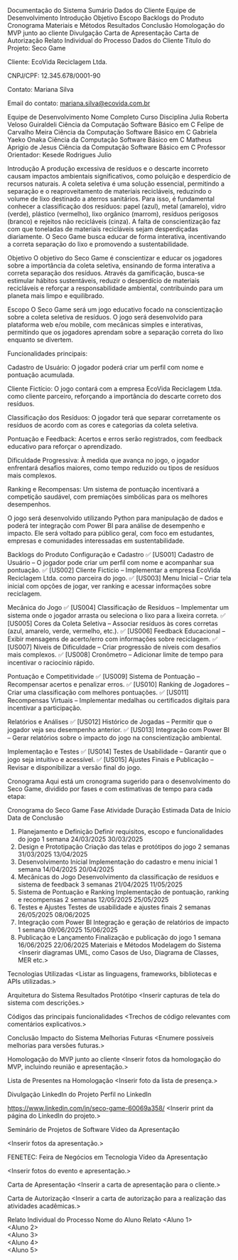 Documentação do Sistema
Sumário
Dados do Cliente
Equipe de Desenvolvimento
Introdução
Objetivo
Escopo
Backlogs do Produto
Cronograma
Materiais e Métodos
Resultados
Conclusão
Homologação do MVP junto ao cliente
Divulgação
Carta de Apresentação
Carta de Autorização
Relato Individual do Processo
Dados do Cliente
Título do Projeto: Seco Game

Cliente: EcoVida Reciclagem Ltda.

CNPJ/CPF: 12.345.678/0001-90

Contato: Mariana Silva

Email do contato: mariana.silva@ecovida.com.br

Equipe de Desenvolvimento
Nome Completo	Curso	Disciplina
Julia Roberta Veloso Guiraldeli	Ciência da Computação	Software Básico em C
Felipe de Carvalho Meira	Ciência da Computação	Software Básico em C
Gabriela Yaeko Onaka	Ciência da Computação	Software Básico em C
Matheus Aprigio de Jesus	Ciência da Computação	Software Básico em C
Professor Orientador: Kesede Rodrigues Julio

Introdução
A produção excessiva de resíduos e o descarte incorreto causam impactos ambientais significativos, como poluição e desperdício de recursos naturais. A coleta seletiva é uma solução essencial, permitindo a separação e o reaproveitamento de materiais recicláveis, reduzindo o volume de lixo destinado a aterros sanitários. Para isso, é fundamental conhecer a classificação dos resíduos: papel (azul), metal (amarelo), vidro (verde), plástico (vermelho), lixo orgânico (marrom), resíduos perigosos (branco) e rejeitos não recicláveis (cinza). A falta de conscientização faz com que toneladas de materiais recicláveis sejam desperdiçadas diariamente. O Seco Game busca educar de forma interativa, incentivando a correta separação do lixo e promovendo a sustentabilidade.

Objetivo
O objetivo do Seco Game é conscientizar e educar os jogadores sobre a importância da coleta seletiva, ensinando de forma interativa a correta separação dos resíduos. Através da gamificação, busca-se estimular hábitos sustentáveis, reduzir o desperdício de materiais recicláveis e reforçar a responsabilidade ambiental, contribuindo para um planeta mais limpo e equilibrado.

Escopo
O Seco Game será um jogo educativo focado na conscientização sobre a coleta seletiva de resíduos. O jogo será desenvolvido para plataforma web e/ou mobile, com mecânicas simples e interativas, permitindo que os jogadores aprendam sobre a separação correta do lixo enquanto se divertem.

Funcionalidades principais:

Cadastro de Usuário: O jogador poderá criar um perfil com nome e pontuação acumulada.

Cliente Fictício: O jogo contará com a empresa EcoVida Reciclagem Ltda. como cliente parceiro, reforçando a importância do descarte correto dos resíduos.

Classificação dos Resíduos: O jogador terá que separar corretamente os resíduos de acordo com as cores e categorias da coleta seletiva.

Pontuação e Feedback: Acertos e erros serão registrados, com feedback educativo para reforçar o aprendizado.

Dificuldade Progressiva: À medida que avança no jogo, o jogador enfrentará desafios maiores, como tempo reduzido ou tipos de resíduos mais complexos.

Ranking e Recompensas: Um sistema de pontuação incentivará a competição saudável, com premiações simbólicas para os melhores desempenhos.

O jogo será desenvolvido utilizando Python para manipulação de dados e poderá ter integração com Power BI para análise de desempenho e impacto. Ele será voltado para público geral, com foco em estudantes, empresas e comunidades interessadas em sustentabilidade.

Backlogs do Produto
Configuração e Cadastro ✅ [US001] Cadastro de Usuário – O jogador pode criar um perfil com nome e acompanhar sua pontuação. ✅ [US002] Cliente Fictício – Implementar a empresa EcoVida Reciclagem Ltda. como parceira do jogo. ✅ [US003] Menu Inicial – Criar tela inicial com opções de jogar, ver ranking e acessar informações sobre reciclagem.

Mecânica do Jogo ✅ [US004] Classificação de Resíduos – Implementar um sistema onde o jogador arrasta ou seleciona o lixo para a lixeira correta. ✅ [US005] Cores da Coleta Seletiva – Associar resíduos às cores corretas (azul, amarelo, verde, vermelho, etc.). ✅ [US006] Feedback Educacional – Exibir mensagens de acerto/erro com informações sobre reciclagem. ✅ [US007] Níveis de Dificuldade – Criar progressão de níveis com desafios mais complexos. ✅ [US008] Cronômetro – Adicionar limite de tempo para incentivar o raciocínio rápido.

Pontuação e Competitividade ✅ [US009] Sistema de Pontuação – Recompensar acertos e penalizar erros. ✅ [US010] Ranking de Jogadores – Criar uma classificação com melhores pontuações. ✅ [US011] Recompensas Virtuais – Implementar medalhas ou certificados digitais para incentivar a participação.

Relatórios e Análises ✅ [US012] Histórico de Jogadas – Permitir que o jogador veja seu desempenho anterior. ✅ [US013] Integração com Power BI – Gerar relatórios sobre o impacto do jogo na conscientização ambiental.

Implementação e Testes ✅ [US014] Testes de Usabilidade – Garantir que o jogo seja intuitivo e acessível. ✅ [US015] Ajustes Finais e Publicação – Revisar e disponibilizar a versão final do jogo.

Cronograma
Aqui está um cronograma sugerido para o desenvolvimento do Seco Game, dividido por fases e com estimativas de tempo para cada etapa:

Cronograma do Seco Game
Fase	Atividade	Duração Estimada	Data de Início	Data de Conclusão
1. Planejamento e Definição	Definir requisitos, escopo e funcionalidades do jogo	1 semana	24/03/2025	30/03/2025
2. Design e Prototipação	Criação das telas e protótipos do jogo	2 semanas	31/03/2025	13/04/2025
3. Desenvolvimento Inicial	Implementação do cadastro e menu inicial	1 semana	14/04/2025	20/04/2025
4. Mecânicas do Jogo	Desenvolvimento da classificação de resíduos e sistema de feedback	3 semanas	21/04/2025	11/05/2025
5. Sistema de Pontuação e Ranking	Implementação de pontuação, ranking e recompensas	2 semanas	12/05/2025	25/05/2025
6. Testes e Ajustes	Testes de usabilidade e ajustes finais	2 semanas	26/05/2025	08/06/2025
7. Integração com Power BI	Integração e geração de relatórios de impacto	1 semana	09/06/2025	15/06/2025
8. Publicação e Lançamento	Finalização e publicação do jogo	1 semana	16/06/2025	22/06/2025
Materiais e Métodos
Modelagem do Sistema
<Inserir diagramas UML, como Casos de Uso, Diagrama de Classes, MER etc.>

Tecnologias Utilizadas
<Listar as linguagens, frameworks, bibliotecas e APIs utilizadas.>

Arquitetura do Sistema
Resultados
Protótipo
<Inserir capturas de tela do sistema com descrições.>

Códigos das principais funcionalidades
<Trechos de código relevantes com comentários explicativos.>

Conclusão
Impacto do Sistema
Melhorias Futuras
<Enumere possíveis melhorias para versões futuras.>

Homologação do MVP junto ao cliente
<Inserir fotos da homologação do MVP, incluindo reunião e apresentação.>

Lista de Presentes na Homologação
<Inserir foto da lista de presença.>

Divulgação
LinkedIn do Projeto
Perfil no LinkedIn

https://www.linkedin.com/in/seco-game-60069a358/ <Inserir print da página do LinkedIn do projeto.>

Seminário de Projetos de Software
Vídeo da Apresentação

<Inserir fotos da apresentação.>

FENETEC: Feira de Negócios em Tecnologia
Vídeo da Apresentação

<Inserir fotos do evento e apresentação.>

Carta de Apresentação
<Inserir a carta de apresentação para o cliente.>

Carta de Autorização
<Inserir a carta de autorização para a realização das atividades acadêmicas.>

Relato Individual do Processo
Nome do Aluno	Relato
<Aluno 1>	
<Aluno 2>	
<Aluno 3>	
<Aluno 4>	
<Aluno 5>	
